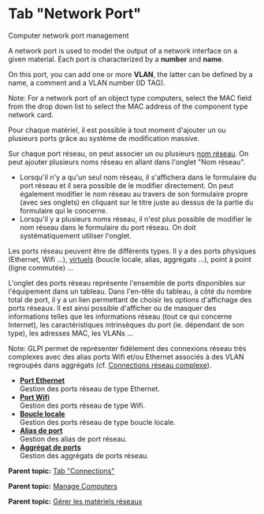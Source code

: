 Tab "Network Port"
==================

Computer network port management

A network port is used to model the output of a network interface on a
given material. Each port is characterized by a **number** and **name**.

On this port, you can add one or more **VLAN**, the latter can be
defined by a name, a comment and a VLAN number (ID TAG).

Note: For a network port of an object type computers, select the MAC
field from the drop down list to select the MAC address of the component
type network card.

Pour chaque matériel, il est possible à tout moment d'ajouter un ou
plusieurs ports grâce au système de modification massive.

Sur chaque port réseau, on peut associer un ou plusieurs [nom
réseau](inventory_ip_network_name.html "Un nom réseau correspond à l'identification unique d'une machine du point de vue d'Internet.").
On peut ajouter plusieurs noms réseau en allant dans l'onglet "Nom
réseau".

-   Lorsqu'il n'y a qu'un seul nom réseau, il s'affichera dans le
    formulaire du port réseau et il sera possible de le modifier
    directement. On peut également modifier le nom réseau au travers de
    son formulaire propre (avec ses onglets) en cliquant sur le titre
    juste au dessus de la partie du formulaire qui le concerne.
-   Lorsqu'il y a plusieurs noms réseau, il n'est plus possible de
    modifier le nom réseau dans le formulaire du port réseau. On doit
    systématiquement utiliser l'onglet.

Les ports réseau peuvent être de différents types. Il y a des ports
physiques (Ethernet, Wifi ...), [virtuels](glossary/virtual_ports.html)
(boucle locale, alias, aggrégats ...), point à point (ligne commutée)
...

L'onglet des ports réseau représente l'ensemble de ports disponibles sur
l'équipement dans un tableau. Dans l'en-tête du tableau, à côté du
nombre total de port, il y a un lien permettant de choisir les options
d'affichage des ports réseaux. Il est ainsi possible d'afficher ou de
masquer des informations telles que les informations réseau (tout ce qui
concerne Internet), les caractéristiques intrinsèques du port (ie.
dépendant de son type), les adresses MAC, les VLANs ...

Note: GLPI permet de représenter fidèlement des connexions réseau très
complexes avec des alias ports Wifi et/ou Ethernet associés à des VLAN
regroupés dans aggrégats (cf. [Connections réseau
complexe](appendix/image_complexe_networkport.html "Connection complexe avec des alias et des aggrégats.")).

-   **[Port
    Ethernet](../glpi/inventory_network_connection_ethernet.html)**\
     Gestion des ports réseau de type Ethernet.
-   **[Port Wifi](../glpi/inventory_network_connection_wifi.html)**\
     Gestion des ports réseau de type Wifi.
-   **[Boucle
    locale](../glpi/inventory_network_connection_local.html)**\
     Gestion des ports réseau de type boucle locale.
-   **[Alias de
    port](../glpi/inventory_network_connection_alias.html)**\
     Gestion des alias de port réseau.
-   **[Aggrégat de
    ports](../glpi/inventory_network_connection_aggregate.html)**\
     Gestion des aggrégats de ports réseau.

**Parent topic:** [Tab
"Connections"](../glpi/inventory_connection.html "Computer connection management")

**Parent topic:** [Manage
Computers](../glpi/inventory_computer.html "Computers are managed from the menu Assets > Computers")

**Parent topic:** [Gérer les matériels
réseaux](../glpi/inventory_networking.html "Les matériels réseaux se gèrent depuis le menu Parc > Réseaux")
